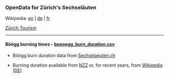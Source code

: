 ### OpenData for Zürich's Sechseläuten

Wikipedia: [en](https://en.wikipedia.org/wiki/Sechsel%C3%A4uten) | [de](https://de.wikipedia.org/wiki/Sechsel%C3%A4uten) | [fr](https://fr.wikipedia.org/wiki/Sechsel%C3%A4uten) 

[Zürich Tourism](https://www.zuerich.com/en/visit/sechselaeuten)

***

#### Böögg burning times - [boeoegg_burn_duration.csv](https://github.com/philshem/Sechselaeuten-data/blob/master/boeoegg_burn_duration.csv)

+ Böögg burn duration data from [Sechselaeuten.ch](http://www.sechselaeuten.ch/) 

- Burning duration available from [NZZ](https://www.nzz.ch/zuerich/sechselaeuten-animierte-grafik-bringen-sie-boeoegg-zur-explosion-ld.12809) or, for recent years, from [Wikipedia (DE)](https://de.wikipedia.org/wiki/Sechseläuten#Zeitdauer,_bis_der_Böögg_den_Kopf_verlor)
